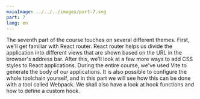 ```yaml
---
mainImage: ../../../images/part-7.svg
part: 7
lang: en
---
```


<div class="intro">

The seventh part of the course touches on several different themes.
First, we'll get familiar with React router.
React router helps us divide the application into different views that are shown based on the URL in the browser's address bar.
After this, we'll look at a few more ways to add CSS styles to React applications.
During the entire course, we've used Vite to generate the body of our applications.
It is also possible to configure the whole toolchain yourself, and in this part we will see how this can be done with a tool called Webpack.
We shall also have a look at hook functions and how to define a custom hook.

</div>
